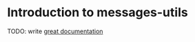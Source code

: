 # Introduction to messages-utils

TODO: write [great documentation](http://jacobian.org/writing/what-to-write/)
